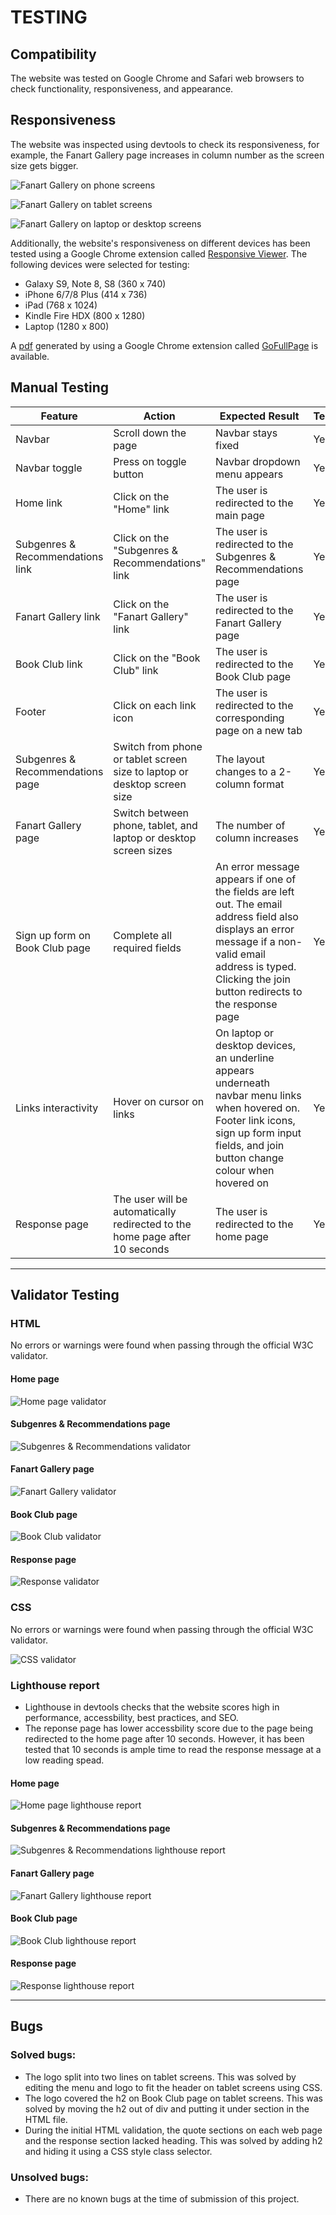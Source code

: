# TESTING

## Compatibility

The website was tested on Google Chrome and Safari web browsers to check functionality, responsiveness, and appearance.

## Responsiveness

The website was inspected using devtools to check its responsiveness, for example, the Fanart Gallery page increases in column number as the screen size gets bigger.

![Fanart Gallery on phone screens](documentation/fanart-gallery-phone-column.png)

![Fanart Gallery on tablet screens](documentation/fanart-gallery-tablet-column.png)

![Fanart Gallery on laptop or desktop screens](documentation/fanart-gallery-largedevice-column.png)

Additionally, the website's responsiveness on different devices has been tested using a Google Chrome extension called [Responsive Viewer](https://chrome.google.com/webstore/detail/responsive-viewer/inmopeiepgfljkpkidclfgbgbmfcennb). The following devices were selected for testing:

- Galaxy S9, Note 8, S8 (360 x 740)
- iPhone 6/7/8 Plus (414 x 736)
- iPad (768 x 1024)
- Kindle Fire HDX (800 x 1280)
- Laptop (1280 x 800)

A [pdf](documentation/responsiveness-different-devices.pdf) generated by using a Google Chrome extension called [GoFullPage](https://chrome.google.com/webstore/detail/gofullpage-full-page-scre/fdpohaocaechififmbbbbbknoalclacl) is available.

## Manual Testing

| Feature | Action | Expected Result | Tested | Passed | Comments |
| --- | --- | --- | --- | --- | --- |
| Navbar | Scroll down the page | Navbar stays fixed | Yes | Yes | None |
| Navbar toggle | Press on toggle button | Navbar dropdown menu appears | Yes | Yes | None |
| Home link | Click on the "Home" link | The user is redirected to the main page | Yes | Yes | None |
| Subgenres & Recommendations link | Click on the "Subgenres & Recommendations" link | The user is redirected to the Subgenres & Recommendations page | Yes | Yes | None |
| Fanart Gallery link | Click on the "Fanart Gallery" link | The user is redirected to the Fanart Gallery page | Yes | Yes | None |
| Book Club link | Click on the "Book Club" link | The user is redirected to the Book Club page | Yes | Yes | None |
| Footer | Click on each link icon | The user is redirected to the corresponding page on a new tab | Yes | Yes | None |
| Subgenres & Recommendations page | Switch from phone or tablet screen size to laptop or desktop screen size | The layout changes to a 2-column format | Yes | Yes | Makes use of extra space |
| Fanart Gallery page | Switch between phone, tablet, and laptop or desktop screen sizes | The number of column increases | Yes | Yes | Makes use of extra space |
| Sign up form on Book Club page | Complete all required fields | An error message appears if one of the fields are left out. The email address field also displays an error message if a non-valid email address is typed. Clicking the join button redirects to the response page | Yes | Yes | Validates data |
| Links interactivity | Hover on cursor on links | On laptop or desktop devices, an underline appears underneath navbar menu links when hovered on. Footer link icons, sign up form input fields, and join button change colour when hovered on | Yes | Yes | Makes website responsive and interactive |
| Response page | The user will be automatically redirected to the home page after 10 seconds | The user is redirected to the home page | Yes | Yes | None |

---

## Validator Testing

### HTML

No errors or warnings were found when passing through the official W3C validator.

#### Home page

![Home page validator](documentation/validator-home-page.png)

#### Subgenres & Recommendations page

![Subgenres & Recommendations validator](documentation/validator-subgenres-recs-page.png)

#### Fanart Gallery page

![Fanart Gallery validator](documentation/validator-fanart-gallery-page.png)

#### Book Club page

![Book Club validator](documentation/validator-bookclub-page.png)

#### Response page

![Response validator](documentation/validator-response-page.png)

### CSS

No errors or warnings were found when passing through the official W3C validator.

![CSS validator](documentation/validator-css.png)

### Lighthouse report

- Lighthouse in devtools checks that the website scores high in performance, accessbility, best practices, and SEO.
- The reponse page has lower accessbility score due to the page being redirected to the home page after 10 seconds. However, it has been tested that 10 seconds is ample time to read the response message at a low reading spead.

#### Home page

![Home page lighthouse report](documentation/lighthouse-home-page.png)

#### Subgenres & Recommendations page

![Subgenres & Recommendations lighthouse report](documentation/lighthouse-subgenres-recs-page.png)

#### Fanart Gallery page

![Fanart Gallery lighthouse report](documentation/lighthouse-fanart-gallery-page.png)

#### Book Club page

![Book Club lighthouse report](documentation/lighthouse-bookclub-page.png)

#### Response page

![Response lighthouse report](documentation/lighthouse-response-page.png)

---

## Bugs

### Solved bugs:

- The logo split into two lines on tablet screens. This was solved by editing the menu and logo to fit the header on tablet screens using CSS.
- The logo covered the h2 on Book Club page on tablet screens. This was solved by moving the h2 out of div and putting it under section in the HTML file.
- During the initial HTML validation, the quote sections on each web page and the response section lacked heading. This was solved by adding h2 and hiding it using a CSS style class selector.

### Unsolved bugs:

- There are no known bugs at the time of submission of this project.